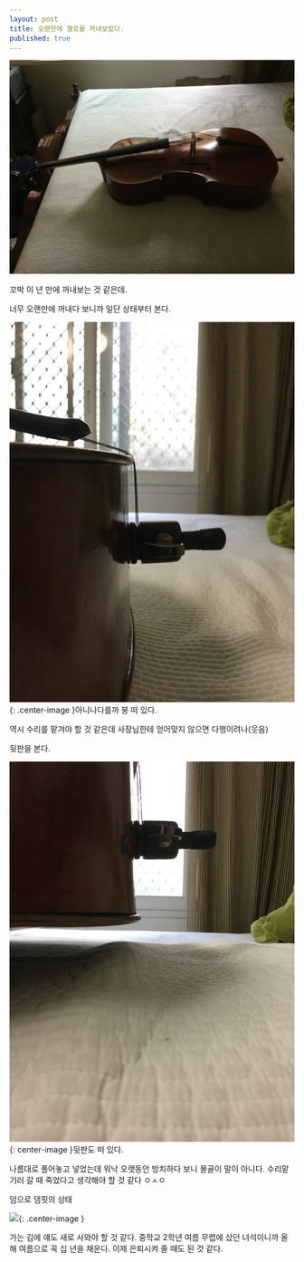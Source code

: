 ```yaml
---
layout: post
title: 오랜만에 첼로를 꺼내보았다.
published: true
---
```

![](/Resources/2016-03-25/Cello.JPG) 

꼬박 이 년 만에 꺼내보는 것 같은데.

너무 오랜만에 꺼내다 보니까 일단 상태부터 본다.

![](/Resources/2016-03-25/Upper.JPG){: .center-image }아니나다를까 붕 떠 있다.

역시 수리를 맡겨야 할 것 같은데 사장님한테 얻어맞지 않으면 다행이려나(웃음)

뒷판을 본다.

![](/Resources/2016-03-25/Lower.JPG){: center-image }뒷판도 떠 있다.

나름대로 풀어놓고 넣었는데 워낙 오랫동안 방치하다 보니 몰골이 말이 아니다. 수리맡기러 갈 때 죽었다고 생각해야 할 것 같다 ㅇㅅㅇ

덤으로 댐핏의 상태

![](/Resources/2016-03-25/Dampit.JPG){: .center-image } 

가는 김에 얘도 새로 사와야 할 것 같다. 중학교 2학년 여름 무렵에 샀던 녀석이니까 올해 여름으로 꼭 십 년을 채운다. 이제 은퇴시켜 줄 때도 된 것 같다.